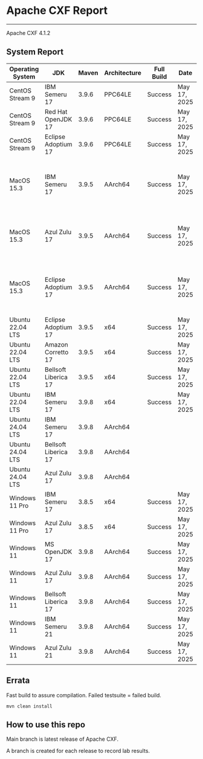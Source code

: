 # Apache CXF Report
--- 

Apache CXF 4.1.2

## System Report

| Operating System    | JDK       | Maven | Architecture | Full Build | Date  | Notes |
|---------------------|-----------|-------|--------------|------------|-------|-------|
| CentOS Stream 9     | IBM Semeru 17  | 3.9.6 | PPC64LE      |Success  | May 17, 2025| |
| CentOS Stream 9     | Red Hat OpenJDK 17  | 3.9.6 | PPC64LE      | Success  | May 17, 2025| |
| CentOS Stream 9     | Eclipse Adoptium 17  | 3.9.6 | PPC64LE     | Success  | May 17, 2025 | |
| MacOS 15.3          | IBM Semeru 17  | 3.9.5 | AArch64      |  Success | May 17, 2025| Apache CXF SSE Integration System Tests for Tomcat & Undertow|
| MacOS 15.3          | Azul Zulu 17  | 3.9.5 | AArch64     |   Success | May 17, 2025| Apache CXF SSE Integration System Tests for Tomcat |
| MacOS 15.3          | Eclipse Adoptium 17  | 3.9.5 | AArch64      |  Success | May 17, 2025| Apache CXF SSE Integration System Tests for Tomcat & Undertow|
| Ubuntu 22.04 LTS    | Eclipse Adoptium 17  | 3.9.5 | x64     |  Success | May 17, 2025 | |
| Ubuntu 22.04 LTS    | Amazon Corretto 17  | 3.9.5 | x64      | Success  | May 17, 2025| |
| Ubuntu 22.04 LTS    | Bellsoft Liberica 17  | 3.9.5 | x64     |  Success | May 17, 2025| |
| Ubuntu 22.04 LTS    | IBM Semeru 17  | 3.9.8 | x64      | Success | May 17, 2025| |
| Ubuntu 24.04 LTS    | IBM Semeru 17  | 3.9.8 | AArch64      |   | | |
| Ubuntu 24.04 LTS    | Bellsoft Liberica 17 | 3.9.8 | AArch64      |   | | |
| Ubuntu 24.04 LTS    | Azul Zulu 17  | 3.9.8 | AArch64      |   | | |
| Windows 11 Pro      | IBM Semeru 17  | 3.8.5 | x64      |Success | May 17, 2025| |
| Windows 11 Pro      | Azul Zulu 17  | 3.8.5 | x64      |  Success | May 17, 2025 | |
| Windows 11       | MS OpenJDK 17  | 3.9.8 | AArch64      |Success  | May 17, 2025| |
| Windows 11       | Azul Zulu 17  | 3.9.8 | AArch64      | Success  | May 17, 2025| |
| Windows 11       | Bellsoft Liberica 17  | 3.9.8 | AArch64      |Success | May 17, 2025| |
| Windows 11       | IBM Semeru 21  | 3.9.8 | AArch64      | Success  | May 17, 2025 | |
| Windows 11       | Azul Zulu 21  | 3.9.8 | AArch64      | Success  | May 17, 2025| |



## Errata


Fast build to assure compilation. Failed testsuite = failed build.
```
mvn clean install
```

## How to use this repo

Main branch is latest release of Apache CXF.

A branch is created for each release to record lab results.
